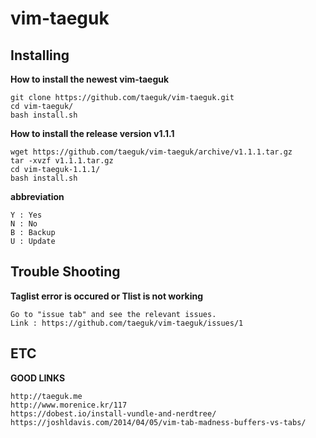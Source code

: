 vim-taeguk
=============

Installing
----------

__How to install the newest vim-taeguk__

	git clone https://github.com/taeguk/vim-taeguk.git
	cd vim-taeguk/
	bash install.sh
	
__How to install the release version v1.1.1__

	wget https://github.com/taeguk/vim-taeguk/archive/v1.1.1.tar.gz
	tar -xvzf v1.1.1.tar.gz
	cd vim-taeguk-1.1.1/
	bash install.sh
	
__abbreviation__
	
	Y : Yes
	N : No
	B : Backup
	U : Update

Trouble Shooting
----------------

__Taglist error is occured or Tlist is not working__

	Go to "issue tab" and see the relevant issues.
	Link : https://github.com/taeguk/vim-taeguk/issues/1
	
ETC
---

__GOOD LINKS__

	http://taeguk.me
	http://www.morenice.kr/117
	https://dobest.io/install-vundle-and-nerdtree/
	https://joshldavis.com/2014/04/05/vim-tab-madness-buffers-vs-tabs/

